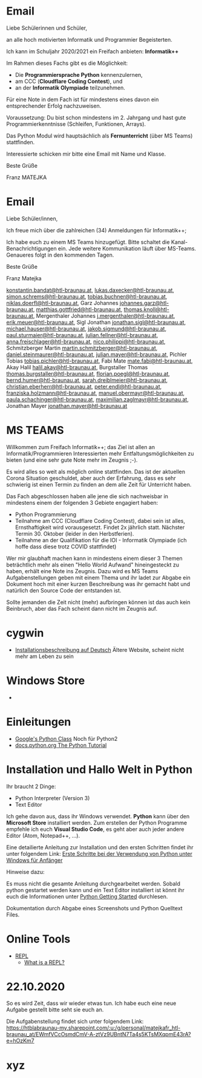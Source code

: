# Email

Liebe Schülerinnen und Schüler,

an alle hoch motivierten Informatik und Programmier Begeisterten.

Ich kann im Schuljahr 2020/2021 ein Freifach anbieten: **Informatik++**

Im Rahmen dieses Fachs gibt es die Möglichkeit:

- Die **Programmiersprache Python** kennenzulernen,
- am CCC (**Cloudflare Coding Contest**), und 
- an der **Informatik Olympiade** teilzunehmen.

Für eine Note in dem Fach ist für mindestens eines davon ein entsprechender Erfolg nachzuweisen.

Voraussetzung: Du bist schon mindestens im 2. Jahrgang und hast gute Programmierkenntnisse (Schleifen, Funktionen, Arrays).

Das Python Modul wird hauptsächlich als **Fernunterricht** (über MS Teams) stattfinden.

Interessierte schicken mir bitte eine Email mit Name und Klasse.

Beste Grüße

Franz MATEJKA



# Email

Liebe Schüler/innen,

Ich freue mich über die zahlreichen (34) Anmeldungen für Informatik++; 

Ich habe euch zu einem MS Teams hinzugefügt. Bitte schaltet die Kanal-Benachrichtigungen ein. Jede weitere Kommunikation läuft über MS-Teams. Genaueres folgt in den kommenden Tagen. 

Beste Grüße

Franz Matejka



konstantin.bandat@htl-braunau.at, lukas.daxecker@htl-braunau.at, simon.schrems@htl-braunau.at, tobias.buchner@htl-braunau.at, niklas.doerfl@htl-braunau.at, Garz Johannes <johannes.garz@htl-braunau.at>, matthias.gottfried@htl-braunau.at, thomas.knoll@htl-braunau.at, Mergenthaler Johannes <j.mergenthaler@htl-braunau.at>, erik.meuer@htl-braunau.at, Sigl Jonathan <jonathan.sigl@htl-braunau.at>, michael.hauser@htl-braunau.at, jakob.sigmund@htl-braunau.at, paul.sturmaier@htl-braunau.at, julian.fellner@htl-braunau.at, anna.freischlager@htl-braunau.at, nico.philippi@htl-braunau.at, Schmitzberger Martin <martin.schmitzberger@htl-braunau.at>, daniel.steinmaurer@htl-braunau.at, julian.mayer@htl-braunau.at, Pichler Tobias <tobias.pichler@htl-braunau.at>, Fabi Mate <mate.fabi@htl-braunau.at>, Akay Halil <halil.akay@htl-braunau.at>, Burgstaller Thomas <thomas.burgstaller@htl-braunau.at>, florian.poegl@htl-braunau.at, bernd.humer@htl-braunau.at, sarah.dreiblmeier@htl-braunau.at, christian.eberherr@htl-braunau.at, peter.endl@htl-braunau.at, franziska.holzmann@htl-braunau.at, manuel.obermayr@htl-braunau.at, paula.schachinger@htl-braunau.at, maximilian.zaglmayr@htl-braunau.at, Jonathan Mayer <jonathan.mayer@htl-braunau.at>



# MS TEAMS

Willkommen zum Freifach Informatik++; das Ziel ist allen an Informatik/Programmieren Interessierten mehr Entfaltungsmöglichkeiten zu bieten (und eine sehr gute Note mehr im Zeugnis ;-).

Es wird alles so weit als möglich online stattfinden. Das ist der aktuellen Corona Situation geschuldet, aber auch der Erfahrung, dass es sehr schwierig ist einen Termin zu finden an dem alle Zeit für Unterricht haben.

Das Fach abgeschlossen haben alle jene die sich nachweisbar in mindestens einem der folgenden 3 Gebiete engagiert haben:

- Python Programmierung
- Teilnahme am CCC (Cloudflare Coding Contest), dabei sein ist alles, Ernsthaftigkeit wird vorausgesetzt. Findet 2x jährlich statt. Nächster Termin 30. Oktober (leider in den Herbstferien).
- Teilnahme an der Qualifikation für die IOI - Informatik Olympiade (ich hoffe dass diese trotz COVID stattfindet)

Wer mir glaubhaft machen kann in mindestens einem dieser 3 Themen beträchtlich mehr als einen "Hello World Aufwand" hineingesteckt zu haben, erhält eine Note ins Zeugnis. Dazu wird es MS Teams Aufgabenstellungen geben mit einem Thema und ihr ladet zur Abgabe ein Dokument hoch mit einer kurzen Beschreibung was ihr gemacht habt und natürlich den Source Code der entstanden ist.

Sollte jemanden die Zeit nicht (mehr) aufbringen können ist das auch kein Beinbruch, aber das Fach scheint dann nicht im Zeugnis auf.







# cygwin

- [Installationsbeschreibung auf Deutsch](https://cygwingermany.wordpress.com/installation/)
  Ältere Website, scheint nicht mehr am Leben zu sein



# Windows Store

- 

  



# Einleitungen

- [Google's Python Class](https://developers.google.com/edu/python)
  Noch für Python2
- [docs.python.org The Python Tutorial](https://docs.python.org/3/tutorial/index.html)



# Installation und Hallo Welt in Python

Ihr braucht 2 Dinge:

- Python Interpreter (Version 3)
- Text Editor

Ich gehe davon aus, dass ihr Windows verwendet. **Python** kann über den **Microsoft Store** installiert werden. Zum erstellen der Python Programme empfehle ich euch **Visual Studio Code**, es geht aber auch jeder andere Editor (Atom, Notepad++, ...).

Eine detailierte Anleitung zur Installation und den ersten Schritten findet ihr unter folgendem Link: [Erste Schritte bei der Verwendung von Python unter Windows für Anfänger](https://docs.microsoft.com/de-de/windows/python/beginners)

Hinweise dazu: 

Es muss nicht die gesamte Anleitung durchgearbeitet werden. Sobald python gestartet werden kann und ein Text Editor installiert ist könnt ihr euch die Informationen unter [Python Getting Started](https://www.w3schools.com/python/python_getstarted.asp) durchlesen.

Dokumentation durch Abgabe eines Screenshots und Python Quelltext Files.



# Online Tools

- [REPL](https://repl.it)
  - [What is a REPL?](https://codewith.mu/en/tutorials/1.0/repl)



# 22.10.2020

So es wird Zeit, dass wir wieder etwas tun. Ich habe euch eine neue Aufgabe gestellt bitte seht sie euch an.

Die Aufgabenstellung findet sich unter folgendem Link: https://htblabraunau-my.sharepoint.com/:u:/g/personal/matejkafr_htl-braunau_at/EWmfVCcOsmdCmV-A-ztVz9UBntN7Ta4s5KTsMXqpmE43rA?e=hOzKm7





# xyz



